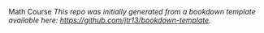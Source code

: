 Math Course
*This repo was initially generated from a bookdown template available here: https://github.com/jtr13/bookdown-template.*
